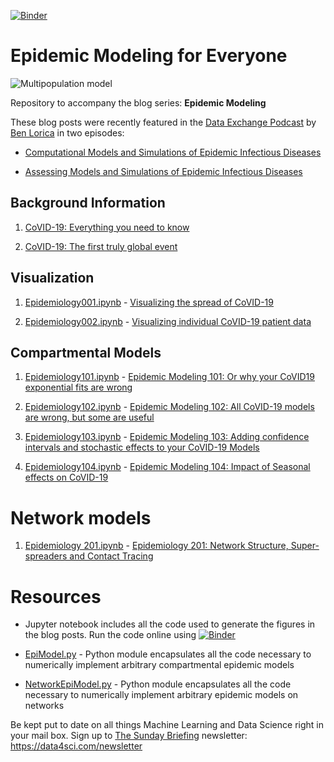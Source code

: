 [![Binder](https://mybinder.org/badge_logo.svg)](https://mybinder.org/v2/gh/DataForScience/Epidemiology101/master)

# Epidemic Modeling for Everyone

![Multipopulation model](https://raw.githubusercontent.com/DataForScience/Epidemiology101/master/SEIIRD_model_season.png)

Repository to accompany the blog series: __Epidemic Modeling__

These blog posts were recently featured in the [Data Exchange Podcast](https://thedataexchange.media/) by [Ben Lorica](https://twitter.com/bigdata) in two episodes: 

- [Computational Models and Simulations of Epidemic Infectious Diseases](https://thedataexchange.media/computational-models-and-simulations-of-epidemic-infectious-diseases/)
	
- [Assessing Models and Simulations of Epidemic Infectious Diseases](https://thedataexchange.media/assessing-models-and-simulations-of-epidemic-infectious-diseases/)

## Background Information

1. [CoVID-19: Everything you need to know](https://medium.com/data-for-science/covid-19-everything-you-need-to-know-3063c0c11d13?source=friends_link&sk=8ee5468fde0d597ac77065b6a45e4519)

2. [CoVID-19: The first truly global event](https://medium.com/data-for-science/covid-19-the-first-truly-global-event-64c1676c6356?source=friends_link&sk=33f76ae30b39a9c4b6ae4b4666763655)

## Visualization

1. [Epidemiology001.ipynb](https://github.com/DataForScience/Epidemiology101/blob/master/Epidemiology001.ipynb) - [Visualizing the spread of CoVID-19](https://medium.com/data-for-science/visualizing-the-spread-of-covid-19-a4ea21ee8e46?source=friends_link&sk=0c3a7410777cbedd77064d48756f2bc2) 

2. [Epidemiology002.ipynb](https://github.com/DataForScience/Epidemiology101/blob/master/Epidemiology002.ipynb) - [Visualizing individual CoVID-19 patient data](https://medium.com/data-for-science/covid-19-visualizing-individual-patient-data-227bae29d57?source=friends_link&sk=bea35eaa6917056c8176d87af98b1bd1) 

## Compartmental Models

1. [Epidemiology101.ipynb](https://github.com/DataForScience/Epidemiology101/blob/master/Epidemiology101.ipynb) - [Epidemic Modeling 101: Or why your CoVID19 exponential fits are wrong](https://medium.com/data-for-science/epidemic-modeling-101-or-why-your-covid19-exponential-fits-are-wrong-97aa50c55f8?source=friends_link&sk=513b7aad9c34af4ad26a6a92c498c601)

2. [Epidemiology102.ipynb](https://github.com/DataForScience/Epidemiology101/blob/master/Epidemiology102.ipynb) - [Epidemic Modeling 102: All CoVID-19 models are wrong, but some are useful](https://medium.com/data-for-science/epidemic-modeling-102-all-covid-19-models-are-wrong-but-some-are-useful-c81202cc6ee9?source=friends_link&sk=8ee8eed1af6d13859d02559358144928) 

3. [Epidemiology103.ipynb](https://github.com/DataForScience/Epidemiology101/blob/master/Epidemiology103.ipynb) - [Epidemic Modeling 103: Adding confidence intervals and stochastic effects to your CoVID-19 Models](https://medium.com/data-for-science/epidemic-modeling-103-adding-confidence-intervals-and-stochastic-effects-to-your-covid-19-models-be618b995d6b?source=friends_link&sk=ffd4894f1a5bdff98077f75477033f0d) 

4. [Epidemiology104.ipynb](https://github.com/DataForScience/Epidemiology101/blob/master/Epidemiology104.ipynb) - [Epidemic Modeling 104: Impact of Seasonal effects on CoVID-19](https://medium.com/data-for-science/epidemic-modeling-104-impact-of-seasonal-effects-on-covid-19-16a1b14056f?source=friends_link&sk=a8b791ed7b1d6ab3866a91c30667cf28) 

# Network models

1. [Epidemiology 201.ipynb](https://github.com/DataForScience/Epidemiology101/blob/master/Epidemiology201.ipynb) - [Epidemiology 201: Network Structure, Super-spreaders and Contact Tracing](https://medium.com/data-for-science/epidemiology-201-network-structure-superspreaders-and-contact-tracing-336754e14e9a?source=friends_link&sk=3373f0fb78be25e232ccda801cd54b3d)

# Resources

- Jupyter notebook includes all the code used to generate the figures in the blog posts. Run the code online using  [![Binder](https://mybinder.org/badge_logo.svg)](https://mybinder.org/v2/gh/DataForScience/Epidemiology101/master)

- [EpiModel.py](https://github.com/DataForScience/Epidemiology101/blob/master/EpiModel.py) - Python module encapsulates all the code necessary to numerically implement arbitrary compartmental epidemic models

- [NetworkEpiModel.py](https://github.com/DataForScience/Epidemiology101/blob/master/NetworkEpiModel.py) - Python module encapsulates all the code necessary to numerically implement arbitrary epidemic models on networks


Be kept put to date on all things Machine Learning and Data Science right in your mail box. Sign up to [The Sunday Briefing](https://data4sci.com/newsletter) newsletter: https://data4sci.com/newsletter
